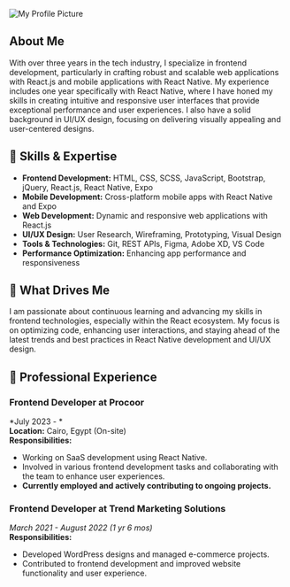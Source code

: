 
![My Profile Picture](https://media.licdn.com/dms/image/v2/D4D16AQFfl26sCezwcw/profile-displaybackgroundimage-shrink_350_1400/profile-displaybackgroundimage-shrink_350_1400/0/1725153116834?e=1730937600&v=beta&t=hHwuCLmAEsKHD5Y5F1auCc1aer2-PASN8YjAZJcWlaI)

## About Me

With over three years in the tech industry, I specialize in frontend development, particularly in crafting robust and scalable web applications with React.js and mobile applications with React Native. My experience includes one year specifically with React Native, where I have honed my skills in creating intuitive and responsive user interfaces that provide exceptional performance and user experiences. I also have a solid background in UI/UX design, focusing on delivering visually appealing and user-centered designs.

## 🔧 Skills & Expertise

- **Frontend Development:** HTML, CSS, SCSS, JavaScript, Bootstrap, jQuery, React.js, React Native, Expo
- **Mobile Development:** Cross-platform mobile apps with React Native and Expo
- **Web Development:** Dynamic and responsive web applications with React.js
- **UI/UX Design:** User Research, Wireframing, Prototyping, Visual Design
- **Tools & Technologies:** Git, REST APIs, Figma, Adobe XD, VS Code
- **Performance Optimization:** Enhancing app performance and responsiveness

## 🚀 What Drives Me

I am passionate about continuous learning and advancing my skills in frontend technologies, especially within the React ecosystem. My focus is on optimizing code, enhancing user interactions, and staying ahead of the latest trends and best practices in React Native development and UI/UX design.

## 🏢 Professional Experience

### **Frontend Developer at Procoor**
*July 2023 - *  
**Location:** Cairo, Egypt (On-site)  
**Responsibilities:**
- Working on SaaS development using React Native.
- Involved in various frontend development tasks and collaborating with the team to enhance user experiences.
- **Currently employed and actively contributing to ongoing projects.**


### **Frontend Developer at Trend Marketing Solutions**
*March 2021 - August 2022 (1 yr 6 mos)*  
**Responsibilities:**
- Developed WordPress designs and managed e-commerce projects.
- Contributed to frontend development and improved website functionality and user experience.


